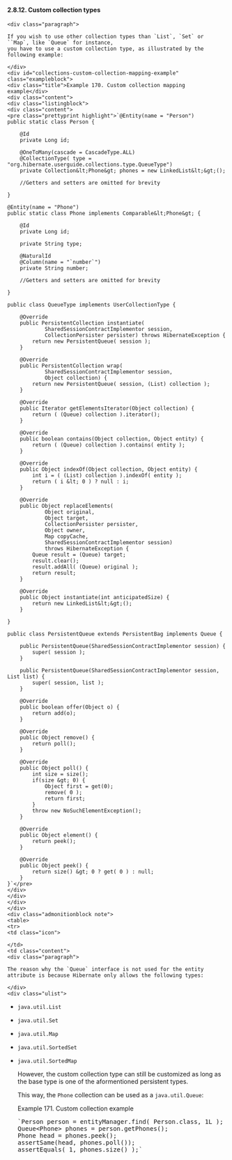  #### 2.8.12. Custom collection types

    <div class="paragraph">

    If you wish to use other collection types than `List`, `Set` or ``Map`, like `Queue` for instance,
    you have to use a custom collection type, as illustrated by the following example:

    </div>
    <div id="collections-custom-collection-mapping-example" class="exampleblock">
    <div class="title">Example 170. Custom collection mapping example</div>
    <div class="content">
    <div class="listingblock">
    <div class="content">
    <pre class="prettyprint highlight">`@Entity(name = "Person")
    public static class Person {

        @Id
        private Long id;

        @OneToMany(cascade = CascadeType.ALL)
        @CollectionType( type = "org.hibernate.userguide.collections.type.QueueType")
        private Collection&lt;Phone&gt; phones = new LinkedList&lt;&gt;();

        //Getters and setters are omitted for brevity

    }

    @Entity(name = "Phone")
    public static class Phone implements Comparable&lt;Phone&gt; {

        @Id
        private Long id;

        private String type;

        @NaturalId
        @Column(name = "`number`")
        private String number;

        //Getters and setters are omitted for brevity

    }

    public class QueueType implements UserCollectionType {

        @Override
        public PersistentCollection instantiate(
                SharedSessionContractImplementor session,
                CollectionPersister persister) throws HibernateException {
            return new PersistentQueue( session );
        }

        @Override
        public PersistentCollection wrap(
                SharedSessionContractImplementor session,
                Object collection) {
            return new PersistentQueue( session, (List) collection );
        }

        @Override
        public Iterator getElementsIterator(Object collection) {
            return ( (Queue) collection ).iterator();
        }

        @Override
        public boolean contains(Object collection, Object entity) {
            return ( (Queue) collection ).contains( entity );
        }

        @Override
        public Object indexOf(Object collection, Object entity) {
            int i = ( (List) collection ).indexOf( entity );
            return ( i &lt; 0 ) ? null : i;
        }

        @Override
        public Object replaceElements(
                Object original,
                Object target,
                CollectionPersister persister,
                Object owner,
                Map copyCache,
                SharedSessionContractImplementor session)
                throws HibernateException {
            Queue result = (Queue) target;
            result.clear();
            result.addAll( (Queue) original );
            return result;
        }

        @Override
        public Object instantiate(int anticipatedSize) {
            return new LinkedList&lt;&gt;();
        }

    }

    public class PersistentQueue extends PersistentBag implements Queue {

        public PersistentQueue(SharedSessionContractImplementor session) {
            super( session );
        }

        public PersistentQueue(SharedSessionContractImplementor session, List list) {
            super( session, list );
        }

        @Override
        public boolean offer(Object o) {
            return add(o);
        }

        @Override
        public Object remove() {
            return poll();
        }

        @Override
        public Object poll() {
            int size = size();
            if(size &gt; 0) {
                Object first = get(0);
                remove( 0 );
                return first;
            }
            throw new NoSuchElementException();
        }

        @Override
        public Object element() {
            return peek();
        }

        @Override
        public Object peek() {
            return size() &gt; 0 ? get( 0 ) : null;
        }
    }`</pre>
    </div>
    </div>
    </div>
    </div>
    <div class="admonitionblock note">
    <table>
    <tr>
    <td class="icon">

    </td>
    <td class="content">
    <div class="paragraph">

    The reason why the `Queue` interface is not used for the entity attribute is because Hibernate only allows the following types:

    </div>
    <div class="ulist">

*   `java.util.List`
*   `java.util.Set`
*   `java.util.Map`
*   `java.util.SortedSet`
*   `java.util.SortedMap`
    </div>
    <div class="paragraph">

    However, the custom collection type can still be customized as long as the base type is one of the aformentioned persistent types.

    </div>
    </td>
    </tr>
    </table>
    </div>
    <div class="paragraph">

    This way, the `Phone` collection can be used as a `java.util.Queue`:

    </div>
    <div id="collections-custom-collection-example" class="exampleblock">
    <div class="title">Example 171. Custom collection example</div>
    <div class="content">
    <div class="listingblock">
    <div class="content">
    <pre class="prettyprint highlight">`Person person = entityManager.find( Person.class, 1L );
    Queue&lt;Phone&gt; phones = person.getPhones();
    Phone head = phones.peek();
    assertSame(head, phones.poll());
    assertEquals( 1, phones.size() );`</pre>
    </div>
    </div>
    </div>
    </div>
    </div>
    </div>
    <div class="sect2">
